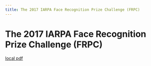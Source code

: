 ```yaml
---
title: The 2017 IARPA Face Recognition Prize Challenge (FRPC)
---
```


# The 2017 IARPA Face Recognition Prize Challenge (FRPC)

[local pdf](../../../pdfs/The%202017%20IARPA%20Face%20Recognition%20Prize%20Challenge%20%28FRPC%29.pdf)
